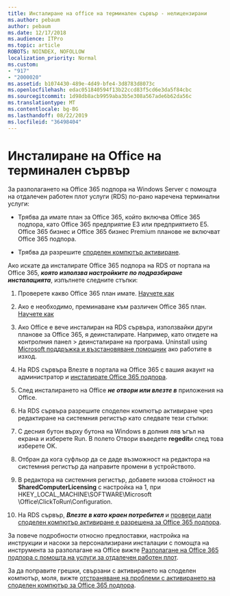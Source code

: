 ```yaml
---
title: Инсталиране на office на терминален сървър - нелицензирани
ms.author: pebaum
author: pebaum
ms.date: 12/17/2018
ms.audience: ITPro
ms.topic: article
ROBOTS: NOINDEX, NOFOLLOW
localization_priority: Normal
ms.custom:
- "917"
- "2000020"
ms.assetid: b1074430-489e-4d49-bfe4-3d8783d8073c
ms.openlocfilehash: edac051840594f13b22ccd83f5cd6e3da5f84cbc
ms.sourcegitcommit: 1d98db8acb9959aba3b5e308a567ade6b62da56c
ms.translationtype: MT
ms.contentlocale: bg-BG
ms.lasthandoff: 08/22/2019
ms.locfileid: "36498404"
---
```

# <a name="installing-office-on-a-terminal-server"></a>Инсталиране на Office на терминален сървър

За разполагането на Office 365 подпора на Windows Server с помощта на отдалечен работен плот услуги (RDS) по-рано наречена терминални услуги:
  
- Трябва да имате план за Office 365, който включва Office 365 подпора, като Office 365 предприятие E3 или предприятието E5. Office 365 бизнес и Office 365 бизнес Premium планове не включват Office 365 подпора.

- Трябва да разрешите [споделен компютър активиране](https://docs.microsoft.com/DeployOffice/overview-of-shared-computer-activation-for-office-365-proplus).

Ако искате да инсталирате Office 365 подпора на RDS от портала на Office 365, ***която използва настройките по подразбиране инсталацията***, изпълнете следните стъпки:
  
1. Проверете какво Office 365 план имате. [Научете как](https://docs.microsoft.com/office365/admin/admin-overview/what-subscription-do-i-have)

2. Ако е необходимо, преминаване към различен Office 365 план. [Научете как](https://docs.microsoft.com/office365/admin/subscriptions-and-billing/switch-to-a-different-plan)

3. Ако Office е вече инсталиран на RDS сървъра, използвайки други планове за Office 365, я деинсталирате. Например, като отидете на контролния панел \> деинсталиране на програма. Uninstall using [Microsoft поддръжка и възстановяване помощник](https://aka.ms/SARA-OfficeUninstall-Alchemy) ако работите в изход.

4. На RDS сървъра Влезте в портала на Office 365 с вашия акаунт на администратор и [инсталирате Office 365 подпора](https://portal.office.com/OLS/MySoftware.aspx).

5. След инсталирането на Office ***не отвори или влезте в*** приложения на Office.

6. На RDS сървъра разрешите споделен компютър активиране чрез редактиране на системния регистър като следвате тези стъпки:

1. С десния бутон върху бутона на Windows в долния ляв ъгъл на екрана и изберете Run. В полето Отвори въведете **regedit**и след това изберете OK.

2. Отбран да кога суфльор да се даде възможност на редактора на системния регистър да направите промени в устройството.

3. В редактора на системния регистър, добавете низова стойност на **SharedComputerLicensing** с настройка на 1, при HKEY_LOCAL_MACHINE\SOFTWARE\Microsoft \Office\ClickToRun\Configuration.

7. На RDS сървър, ***Влезте в като краен потребител*** и [провери дали споделен компютър активиране е разрешена за Office 365 подпора](https://docs.microsoft.com/DeployOffice/troubleshoot-issues-with-shared-computer-activation-for-office-365-proplus#verify-that-activation-for-office-365-proplus-succeeded).

За повече подробности относно предпоставки, настройка на инструкции и насоки за персонализирани инсталации с помощта на инструмента за разполагане на Office вижте [Разполагане на Office 365 подпора с помощта на услуги за отдалечен работен плот](https://docs.microsoft.com/DeployOffice/deploy-office-365-proplus-by-using-remote-desktop-services).
  
За да поправите грешки, свързани с активирането на споделен компютър, моля, вижте [отстраняване на проблеми с активирането на споделен компютър за Office 365 подпора](https://docs.microsoft.com/DeployOffice/troubleshoot-issues-with-shared-computer-activation-for-office-365-proplus).
  